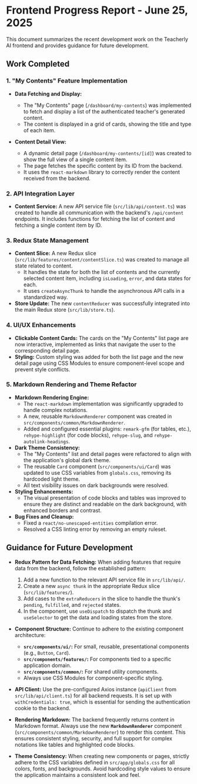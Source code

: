# Frontend Progress Report - June 25, 2025

This document summarizes the recent development work on the Teacherly AI frontend and provides guidance for future development.

## Work Completed

### 1. "My Contents" Feature Implementation
- **Data Fetching and Display:**
  - The "My Contents" page (`/dashboard/my-contents`) was implemented to fetch and display a list of the authenticated teacher's generated content.
  - The content is displayed in a grid of cards, showing the title and type of each item.

- **Content Detail View:**
  - A dynamic detail page (`/dashboard/my-contents/[id]`) was created to show the full view of a single content item.
  - The page fetches the specific content by its ID from the backend.
  - It uses the `react-markdown` library to correctly render the content received from the backend.

### 2. API Integration Layer
- **Content Service:** A new API service file (`src/lib/api/content.ts`) was created to handle all communication with the backend's `/api/content` endpoints. It includes functions for fetching the list of content and fetching a single content item by ID.

### 3. Redux State Management
- **Content Slice:** A new Redux slice (`src/lib/features/content/contentSlice.ts`) was created to manage all state related to content.
  - It handles the state for both the list of contents and the currently selected content item, including `isLoading`, `error`, and data states for each.
  - It uses `createAsyncThunk` to handle the asynchronous API calls in a standardized way.
- **Store Update:** The new `contentReducer` was successfully integrated into the main Redux store (`src/lib/store.ts`).

### 4. UI/UX Enhancements
- **Clickable Content Cards:** The cards on the "My Contents" list page are now interactive, implemented as links that navigate the user to the corresponding detail page.
- **Styling:** Custom styling was added for both the list page and the new detail page using CSS Modules to ensure component-level scope and prevent style conflicts.

### 5. Markdown Rendering and Theme Refactor
- **Markdown Rendering Engine:**
  - The `react-markdown` implementation was significantly upgraded to handle complex notations.
  - A new, reusable `MarkdownRenderer` component was created in `src/components/common/MarkdownRenderer`.
  - Added and configured essential plugins: `remark-gfm` (for tables, etc.), `rehype-highlight` (for code blocks), `rehype-slug`, and `rehype-autolink-headings`.
- **Dark Theme Consistency:**
  - The "My Contents" list and detail pages were refactored to align with the application's global dark theme.
  - The reusable `Card` component (`src/components/ui/Card`) was updated to use CSS variables from `globals.css`, removing its hardcoded light theme.
  - All text visibility issues on dark backgrounds were resolved.
- **Styling Enhancements:**
  - The visual presentation of code blocks and tables was improved to ensure they are distinct and readable on the dark background, with enhanced borders and contrast.
- **Bug Fixes and Cleanup:**
  - Fixed a `react/no-unescaped-entities` compilation error.
  - Resolved a CSS linting error by removing an empty ruleset.

## Guidance for Future Development

- **Redux Pattern for Data Fetching:** When adding features that require data from the backend, follow the established pattern:
  1.  Add a new function to the relevant API service file in `src/lib/api/`.
  2.  Create a new `async thunk` in the appropriate Redux slice (`src/lib/features/`).
  3.  Add cases to the `extraReducers` in the slice to handle the thunk's `pending`, `fulfilled`, and `rejected` states.
  4.  In the component, use `useDispatch` to dispatch the thunk and `useSelector` to get the data and loading states from the store.

- **Component Structure:** Continue to adhere to the existing component architecture:
  - **`src/components/ui/`:** For small, reusable, presentational components (e.g., `Button`, `Card`).
  - **`src/components/features/`:** For components tied to a specific application domain.
  - **`src/components/common/`:** For shared utility components.
  - Always use CSS Modules for component-specific styling.

- **API Client:** Use the pre-configured Axios instance (`apiClient` from `src/lib/api/client.ts`) for all backend requests. It is set up with `withCredentials: true`, which is essential for sending the authentication cookie to the backend.

- **Rendering Markdown:** The backend frequently returns content in Markdown format. Always use the new **`MarkdownRenderer`** component (`src/components/common/MarkdownRenderer`) to render this content. This ensures consistent styling, security, and full support for complex notations like tables and highlighted code blocks.

- **Theme Consistency:** When creating new components or pages, strictly adhere to the CSS variables defined in `src/app/globals.css` for all colors, fonts, and backgrounds. Avoid hardcoding style values to ensure the application maintains a consistent look and feel.
